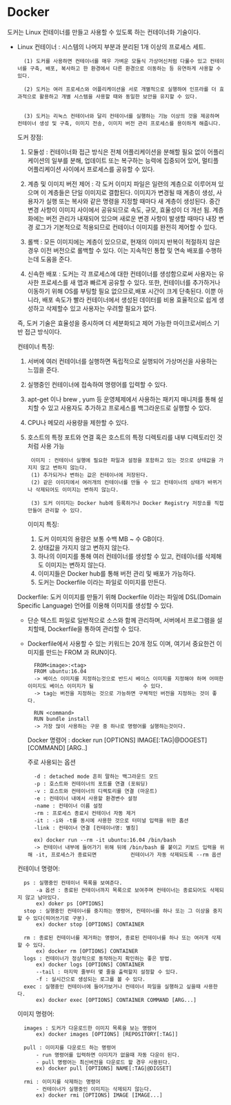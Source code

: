 # Docker

도커는 Linux 컨테이너를 만들고 사용할 수 있도록 하는 컨테이너화 기술이다.
* Linux 컨테이너 : 시스템의 나머지 부분과 분리된 1개 이상의 프로세스 세트. 

		(1) 도커를 사용하면 컨테이너를 매우 가벼운 모듈식 가상머신처럼 다룰수 있고 컨테이너를 구축, 배포, 복사하고 한 환경에서 다른 환경으로 이동하는 등 유연하게 사용할 수 있다.

		(2) 도커는 여러 프로세스와 어플리케이션을 서로 개별적으로 실행하여 인프라를 더 효과적으로 활용하고 개별 시스템을 사용할 때와 동일한 보안을 유지할 수 있다.


		(3) 도커는 리눅스 컨테이너와 달리 컨테이너를 실행하는 기능 이상의 것을 제공하며 컨테이너 생성 및 구축, 이미지 전송, 이미지 버전 관리 프로세스를 용이하게 해줍니다.


	도커 장점:
	1. 모듈성 : 컨테이너화 접근 방식은 전체 어플리케이션을 분해할 필요 없이 어플리케이션의 일부를 분해, 업데이트 또는 복구하는 능력에 집중되어 있어, 멀티플 어플리케이션 사이에서 프로세스를 공유할 수 있다.

	2. 계층 및 이미지 버전 제어 : 각 도커 이미지 파일은 일련의 계층으로 이루어져 있으며 이 계층들은 단일 이미지로 결합된다. 
							이미지가 변경될 때 계층이 생성, 사용자가 실행 또는 복사와 같은 명령을 지정할 때마다 새 계층이 생성된다.
							중간 변경 사항이 이미지 사이에서 공유되므로 속도, 규모, 효율성이 더 개선 됨.
							계층화에는 버전 관리가 내재되어 있으며 새로운 변경 사항이 발생할 때마다 내장 변경 로그가 기본적으로 적용되므로 컨테이너 이미지를 완전히 제어할 수 있다.

	3. 롤백 : 모든 이미지에는 계층이 있으므로, 현재의 이미지 반복이 적절하지 않은 경우 이전 버전으로 롤백할 수 있다. 이는 지속적인 통합 및 연속 배포를 수행하는데 도움을 준다.

	4. 신속한 배포 : 도커는 각 프로세스에 대한 컨테이너를 생성함으로써 사용자는 유사한 프로세스를 새 앱과 빠르게 공유할 수 있다. 또한, 컨테이너를 추가하거나 이동하기 위해 OS를 부팅할 필요 없으므로,배포 시간이 크게 단축된다.
	이뿐 아니라, 배포 속도가 빨라 컨테이너에서 생성된 데이터를 비용 효율적으로 쉽게 생성하고 삭제할수 있고 사용자는 우려할 필요가 없다.

	즉, 도커 기술은 효율성을 중시하며 더 세분화되고 제어 가능한 마이크로서비스 기반 접근 방식이다.


	컨테이너 특징:
	1. 서버에 여러 컨테이너를 실행하면 독립적으로 실행되어 가상머신을 사용하는 느낌을 준다.
	2. 실행중인 컨테이너에 접속하여 명령어를 입력할 수 있다.
	3. apt-get 이나 brew , yum 등 운영체제에서 사용하는 패키지 매니저를 통해 설치할 수 있고 사용자도 추가하고 프로세스를 백그라운드로 실행할 수 있다.
	3. CPU나 메모리 사용량을 제한할 수 있다.
	4. 호스트의 특정 포트와 연결 혹은 호스트의 특정 디렉토리를 내부 디렉토리인 것처럼 사용 가능

			이미지 : 컨테이너 실행에 필요한 파일과 설정을 포함하고 있는 것으로 상태값을 가지지 않고 변하지 않는다.
			(1) 추가되거나 변하는 값은 컨테이너에 저장된다.
			(2) 같은 이미지에서 여러개의 컨테이너를 만들 수 있고 컨테이너의 상태가 바뀌거나 삭제되어도 이미지는 변하지 않는다.

			(3) 도커 이미지는 Docker hub에 등록하거나 Docker Registry 저장소를 직접 만들어 관리할 수 있다.

		이미지 특징:
		1. 도커 이미지의 용량은 보통 수백 MB ~ 수 GB이다.
		2. 상태값을 가지지 않고 변하지 않는다.
		3. 하나의 이미지를 통해 여러 컨테이너를 생성할 수 있고, 컨테이너를 삭제해도 이미지는 변하지 않는다.
		4. 이미지들은 Docker hub를 통해 버전 관리 및 배포가 가능하다.
		5. 도커는 Dockerfile 이라는 파일로 이미지를 만든다.

	Dockerfile: 도커 이미지를 만들기 위해 Dockerfile 이라는 파일에 DSL(Domain Specific Language) 언어를 이용해 이미지를 생성할 수 있다. 
	- 단순 텍스트 파일로 일반적으로 소스와 함께 관리하며, 서버에서 프로그램을 설치할때, Dockerfile을 통하여 관리할 수 있다.
	- Dockerfile에서 사용할 수 있는 키워드는 20개 정도 이며, 여기서 중요한건 이미지를 만드는 FROM 과 RUN이다.

			FROM<image>:<tag>
			FROM ubuntu:16.04
			-> 베이스 이미지를 지정하는것으로 반드시 베이스 이미지를 지정해야 하며 어떠한 이미지도 베이스 이미지가 될 				수 있다.
			-> tag는 버전을 지정하는 것으로 가능하면 구체적인 버전을 지정하는 것이 좋다.

			RUN <command>
			RUN bundle install
			-> 가장 많이 사용하는 구문 중 하나로 명령어를 실행하는것이다.


		Docker 명령어 : docker run [OPTIONS] IMAGE[:TAG|@DOGEST] [COMMAND] [ARG..]

		주로 사용되는 옵션

			-d : detached mode 흔히 말하는 백그라운드 모드 
			-p : 호스트와 컨테이너의 포트를 연결 (포워딩)
			-v : 호스트와 컨테이너의 디렉토리를 연결 (마운트)
			-e : 컨테이너 내에서 사용할 환경변수 설정
			-name : 컨테이너 이름 설정
			-rm : 프로세스 종료시 컨테이너 자동 제거
			-it : -i와 -t를 동시에 사용한 것으로 터미널 입력을 위한 홉션
			-link : 컨테이너 연결 [컨테이너명: 별칭]

			ex) docker run --rm -it ubuntu:16.04 /bin/bash
			-> 컨테이너 내부에 들어가기 위해 뒤에 /bin/bash 를 붙이고 키보드 입력을 위해 -it, 프로세스가 종료되면 			컨테이너가 자동 삭제되도록 --rm 옵션

	컨테이너 명령어:

		ps : 실행중인 컨테이너 목록을 보여준다. 
			-a 옵션 : 종료된 컨테이너까지 목록으로 보여주며 컨테이너는 종료되어도 삭제되지 않고 남아있다.
			ex) doker ps [OPTIONS]
		stop : 실행중인 컨테이너를 중지하는 명령어, 컨테이너를 하나 또는 그 이상을 중지할 수 있다(띄어쓰기로 구분).
			ex) docker stop [OPTIONS] CONTAINER

		rm : 종료된 컨테이너를 제거하는 명령어, 종료된 컨테이너를 하나 또는 여러개 삭제 할 수 있다.
			ex) docker rm [OPTIONS] CONTAINER
		logs : 컨테이너가 정상적으로 동작하는지 확인하는 좋은 방법.
			ex) docker logs [OPTIONS] CONTAINER
			--tail : 마지막 줄부터 몇 줄을 출력할지 설정할 수 있다.
			-f : 실시간으로 생성되는 로그를 볼 수 있다.
		exec : 실행중인 컨테이너에 들어가보거나 컨테이너 파일을 실행하고 싶을때 사용한다.
			ex) docker exec [OPTIONS] CONTAINER COMMAND [ARG...]

	이미지 명령어:

		images : 도커가 다운로드한 이미지 목록을 보는 명령어
			ex) docker images [OPTIONS] [REPOSITORY[:TAG]]

		pull : 이미지를 다운로드 하는 명령어
			- run 명령어를 입력하면 이미지가 없을때 자동 다운이 된다. 
			- pull 명령어는 최신버전을 다운로드 할 경우 사용된다.
			ex) docker pull [OPTIONS] NAME[:TAG|@DIGSET]
			
		rmi : 이미지를 삭제하는 명령어
			- 컨테이너가 실행중인 이미지는 삭제되지 않는다.
			ex) docker rmi [OPTIONS] IMAGE [IMAGE...]
	

